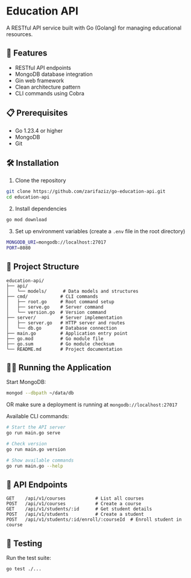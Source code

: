 # Education API

A RESTful API service built with Go (Golang) for managing educational resources.

## 🚀 Features

- RESTful API endpoints
- MongoDB database integration
- Gin web framework
- Clean architecture pattern
- CLI commands using Cobra

## 📋 Prerequisites

- Go 1.23.4 or higher
- MongoDB
- Git

## 🛠️ Installation

1. Clone the repository

```bash
git clone https://github.com/zarifaziz/go-education-api.git
cd education-api
```

2. Install dependencies

```bash
go mod download
```

3. Set up environment variables (create a `.env` file in the root directory)

```bash
MONGODB_URI=mongodb://localhost:27017
PORT=8080
```

## 📁 Project Structure

```
education-api/
├── api/
│   └── models/      # Data models and structures
├── cmd/            # CLI commands
│   ├── root.go     # Root command setup
│   ├── serve.go    # Server command
│   └── version.go  # Version command
├── server/         # Server implementation
│   ├── server.go   # HTTP server and routes
│   └── db.go       # Database connection
├── main.go         # Application entry point
├── go.mod          # Go module file
├── go.sum          # Go module checksum
└── README.md       # Project documentation
```

## 🏃‍♂️ Running the Application

Start MongoDB:

```bash
mongod --dbpath ~/data/db
```
OR make sure a deployment is running at `mongodb://localhost:27017`

Available CLI commands:

```bash
# Start the API server
go run main.go serve

# Check version
go run main.go version

# Show available commands
go run main.go --help
```

## 🔄 API Endpoints

```
GET    /api/v1/courses           # List all courses
POST   /api/v1/courses           # Create a course
GET    /api/v1/students/:id      # Get student details
POST   /api/v1/students          # Create a student
POST   /api/v1/students/:id/enroll/:courseId  # Enroll student in course
```

## 🧪 Testing

Run the test suite:

```bash
go test ./...
```
